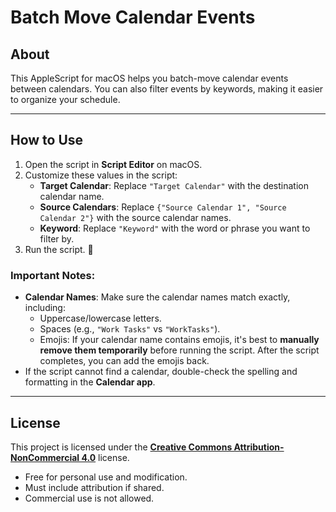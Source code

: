 # Batch Move Calendar Events

## About
This AppleScript for macOS helps you batch-move calendar events between calendars. You can also filter events by keywords, making it easier to organize your schedule.

---

## How to Use
1. Open the script in **Script Editor** on macOS. 
2. Customize these values in the script:
   - **Target Calendar**: Replace `"Target Calendar"` with the destination calendar name.
   - **Source Calendars**: Replace `{"Source Calendar 1", "Source Calendar 2"}` with the source calendar names.
   - **Keyword**: Replace `"Keyword"` with the word or phrase you want to filter by.
3. Run the script. 🎉

### Important Notes:
- **Calendar Names**: Make sure the calendar names match exactly, including:
  - Uppercase/lowercase letters.
  - Spaces (e.g., `"Work Tasks"` vs `"WorkTasks"`).
  - Emojis: If your calendar name contains emojis, it's best to **manually remove them temporarily** before running the script. After the script completes, you can add the emojis back.
- If the script cannot find a calendar, double-check the spelling and formatting in the **Calendar app**.

---

## License
This project is licensed under the **[Creative Commons Attribution-NonCommercial 4.0](https://creativecommons.org/licenses/by-nc/4.0/)** license.

- Free for personal use and modification.
- Must include attribution if shared.
- Commercial use is not allowed.
